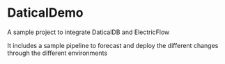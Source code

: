 # DaticalDemo
A sample project to integrate DaticalDB and ElectricFlow

It includes a sample pipeline to forecast and deploy the different changes
through the different environments
